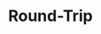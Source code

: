 ---
logo: images/short/Round-Trip.jpg
title: Round-Trip
subTitle: 谷川流 Sneaker文库25周年短篇

category: 短篇

hasResource: true
downloadList:
  - intro: txt
    size: 39KB
    link: 
  - intro: pdf
    size: 2.5MB
    link: 
  - intro: 云盘 提取码:yc9y
    size: 
    link: https://pan.baidu.com/s/1UiYfExWqOw6UeA35ER6fqA

downloadContent: |
  谷川流 Sneaker文库25周年短篇
---